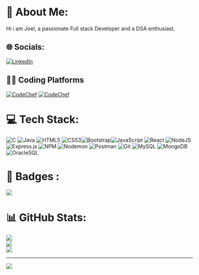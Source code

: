 # 💫 About Me:
Hi i am Joel, a passionate Full stack Developer and a DSA enthusiast.


## 🌐 Socials:
[![LinkedIn](https://img.shields.io/badge/LinkedIn-%230077B5.svg?logo=linkedin&logoColor=white)](https://linkedin.com/in/loknath-joel-rp-6852a326a) 

## 👨‍💻 Coding Platforms
[![CodeChef](https://img.shields.io/badge/CodeChef-%23323330.svg?logo=codechef&logoColor=white)](https://www.codechef.com/users/kce717821f228) 
[![CodeChef](https://img.shields.io/badge/LeetCode-%23323330.svg?logo=leetcode&logoColor=white)](https://www.leetcode.com/joel-2004/) 

# 💻 Tech Stack:
![C](https://img.shields.io/badge/c-%2300599C.svg?style=for-the-badge&logo=c&logoColor=white) ![Java](https://img.shields.io/badge/java-%23ED8B00.svg?style=for-the-badge&logo=openjdk&logoColor=white)  ![HTML5](https://img.shields.io/badge/html5-%23E34F26.svg?style=for-the-badge&logo=html5&logoColor=white) ![CSS3](https://img.shields.io/badge/css3-%231572B6.svg?style=for-the-badge&logo=css3&logoColor=white)![Bootstrap](https://img.shields.io/badge/bootstrap-%238511FA.svg?style=for-the-badge&logo=bootstrap&logoColor=white)![JavaScript](https://img.shields.io/badge/javascript-%23323330.svg?style=for-the-badge&logo=javascript&logoColor=%23F7DF1E) ![React](https://img.shields.io/badge/react-%2320232a.svg?style=for-the-badge&logo=react&logoColor=%2361DAFB) ![NodeJS](https://img.shields.io/badge/node.js-6DA55F?style=for-the-badge&logo=node.js&logoColor=white) ![Express.js](https://img.shields.io/badge/express.js-%23404d59.svg?style=for-the-badge&logo=express&logoColor=%2361DAFB) ![NPM](https://img.shields.io/badge/NPM-%23CB3837.svg?style=for-the-badge&logo=npm&logoColor=white) ![Nodemon](https://img.shields.io/badge/NODEMON-%23323330.svg?style=for-the-badge&logo=nodemon&logoColor=%BBDEAD) ![Postman](https://img.shields.io/badge/Postman-FF6C37?style=for-the-badge&logo=postman&logoColor=white) ![Git](https://img.shields.io/badge/Git-%234ea94b.svg?style=for-the-badge&logo=git&logoColor=white) ![MySQL](https://img.shields.io/badge/mysql-%2300000f.svg?style=for-the-badge&logo=mysql&logoColor=white) ![MongoDB](https://img.shields.io/badge/MongoDB-%234ea94b.svg?style=for-the-badge&logo=mongodb&logoColor=white)  ![OracleSQL](https://img.shields.io/badge/OracleSQL-F80000?style=for-the-badge&logo=oracle&logoColor=white) 

# 🥇 Badges :

![](https://images.credly.com/size/110x110/images/e91ed0b0-842b-417f-8d2f-b07535febdda/image.png)


# 📊 GitHub Stats:
![](https://github-readme-stats.vercel.app/api?username=joel-2004&theme=dark&hide_border=false&include_all_commits=false&count_private=false)<br/>
![](https://github-readme-streak-stats.herokuapp.com/?user=joel-2004&theme=dark&hide_border=false)<br/>
![](https://github-readme-stats.vercel.app/api/top-langs/?username=joel-2004&theme=dark&hide_border=false&include_all_commits=false&count_private=false&layout=compact)

---
[![](https://visitcount.itsvg.in/api?id=joel-2004&icon=0&color=0)](https://visitcount.itsvg.in)

